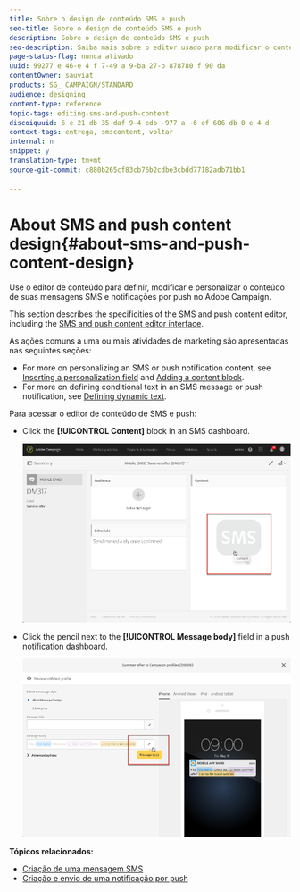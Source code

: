 ```yaml
---
title: Sobre o design de conteúdo SMS e push
seo-title: Sobre o design de conteúdo SMS e push
description: Sobre o design de conteúdo SMS e push
seo-description: Saiba mais sobre o editor usado para modificar o conteúdo de suas mensagens SMS e notificações por push no Adobe Campaign.
page-status-flag: nunca ativado
uuid: 99277 e 46-e 4 f 7-49 a 9-ba 27-b 878780 f 90 da
contentOwner: sauviat
products: SG_ CAMPAIGN/STANDARD
audience: designing
content-type: reference
topic-tags: editing-sms-and-push-content
discoiquuid: 6 e 21 db 35-daf 9-4 edb -977 a -6 ef 606 db 0 e 4 d
context-tags: entrega, smscontent, voltar
internal: n
snippet: y
translation-type: tm+mt
source-git-commit: c880b265cf83cb76b2cdbe3cbdd77182adb71bb1

---
```



# About SMS and push content design{#about-sms-and-push-content-design}

Use o editor de conteúdo para definir, modificar e personalizar o conteúdo de suas mensagens SMS e notificações por push no Adobe Campaign.

This section describes the specificities of the SMS and push content editor, including the [SMS and push content editor interface](../../designing/using/sms-and-push-content-editor-interface.md).

As ações comuns a uma ou mais atividades de marketing são apresentadas nas seguintes seções:

* For more on personalizing an SMS or push notification content, see [Inserting a personalization field](../../designing/using/inserting-a-personalization-field.md) and [Adding a content block](../../designing/using/adding-a-content-block.md).
* For more on defining conditional text in an SMS message or push notification, see [Defining dynamic text](../../designing/using/defining-dynamic-text.md).

Para acessar o editor de conteúdo de SMS e push:

* Click the **[!UICONTROL Content]** block in an SMS dashboard.

   ![](assets/des_sms_content.png)

* Click the pencil next to the **[!UICONTROL Message body]** field in a push notification dashboard.

   ![](assets/des_push_body.png)

**Tópicos relacionados:**

* [Criação de uma mensagem SMS](../../channels/using/creating-an-sms-message.md)
* [Criação e envio de uma notificação por push](../../channels/using/preparing-and-sending-a-push-notification.md)

